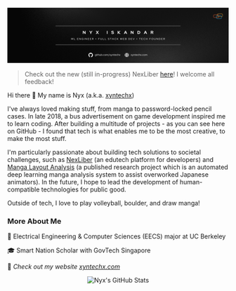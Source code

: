 [![Profile Banner](https://raw.githubusercontent.com/xyntechx/xyntechx/master/banner.png)](https://xyntechx.com)

> Check out the new (still in-progress) NexLiber [here](https://nexliber.com)! I welcome all feedback!

Hi there 👋 My name is Nyx (a.k.a. [xyntechx](https://xyntechx.com))

I've always loved making stuff, from manga to password-locked pencil cases. In late 2018, a bus advertisement on game development inspired me to learn coding. After building a multitude of projects - as you can see here on GitHub - I found that tech is what enables me to be the most creative, to make the most stuff.

I'm particularly passionate about building tech solutions to societal challenges, such as [NexLiber](https://nexliber.com) (an edutech platform for developers) and [Manga Layout Analysis](https://github.com/xyntechx/Manga-Layout-Analysis) (a published research project which is an automated deep learning manga analysis system to assist overworked Japanese animators). In the future, I hope to lead the development of human-compatible technologies for public good.

Outside of tech, I love to play volleyball, boulder, and draw manga!

### More About Me

🐻 Electrical Engineering & Computer Sciences (EECS) major at UC Berkeley

🎓 Smart Nation Scholar with GovTech Singapore

🚀 *Check out my website [xyntechx.com](https://xyntechx.com)*

<p align="center">
  <img src="https://github-readme-stats.vercel.app/api?username=xyntechx&theme=slateorange" alt="Nyx's GitHub Stats" width="350" />
</p>
